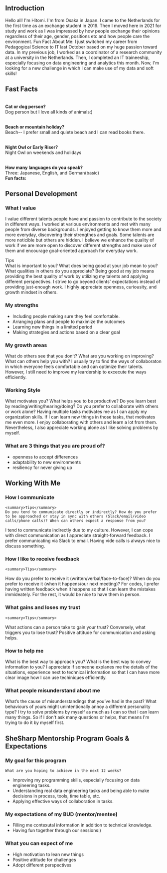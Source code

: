 ## Introduction
Hello all! I'm Hitomi. I'm from Osaka in Japan. I came to the Netherlands for the first time as an exchange student in 2019. Then I moved here in 2021 for study and work as I was impressed by how people exchange their opinions regardless of their age, gender, positions etc and how people care the environment.
Fun Fact About Me: I just switched my career from Pedagogical Science to IT last October based on my huge passion toward data. In my previous job, I worked as a coordinator of a research community at a university in the Netherlands. Then, I completed an IT traineeship, especially focusing on data engineering and analytics this month. Now, I'm looking for a new challenge in which I can make use of my data and soft skills!

## Fast Facts

</br><b>Cat or dog person?</b></br>
Dog person but I love all kinds of animals:)

</br><b>Beach or mountain holiday?</b></br>
Beach-- I prefer small and quiete beach and I can read books there.

</br><b>Night Owl or Early Riser?</b></br>
Night Owl on weekends and holidays

</br><b>How many languages do you speak?</b></br>
Three: Japanese, English, and German(basic)
</br><b>Fun facts:</b>

## Personal Development
### What I value
I value different talents people have and passion to contribute to the society in different ways. I worked at various environments and met with many people from diverse backgrounds. I enjoyed getting to know them more and more everyday, discovering their strengthes and goals. Some talents are more noticible but others are hidden. I believe we enhance the quality of work if we are more open to discover different strengths and make use of them and encourage goal-oriented approach for everyday work.
    <summary>Tips</summary>
What is important to you? What does being good at your job mean to you? What qualities in others do you appreciate?
Being good at my job means providing the best quality of work by utilizing my talents and applying different perspectives. I strive to go beyond clients' expectations instead of providing just-enough work. I highly appreciate openness, curiousity, and growth mindset in others.   

### My strengths
- Including people making sure they feel comfortable.
- Arranging plans and people to maximize the outcomes
- Learning new things in a limited period
- Making strategies and actions based on a clear goal

### My growth areas 

What do others see that you don’t? What are you working on improving? What can others help you with?
I usually try to find the ways of collaboraton in which everyone feels comfortable and can optimize their talents. However, I still need to improve my leardership to excecute the ways efficiently.

### Working Style

What motivates you? What helps you to be productive? Do you learn best by reading/writing/hearing/doing? Do you prefer to collaborate with others or work alone?
Having multiple tasks motivates me as I can apply my organization skills. If I can learn new things in those tasks, that motivates me even more.
I enjoy collaborating with others and learn a lot from them. Nevertheless, I also appreciate working alone as I like solving problems by myself.
    
### What are 3 things that you are proud of?
- openness to accept differences
- adaptability to new environments
- resiliency for never giving up


## Working With Me

### How I communicate
    <summary>Tips</summary>
    Do you tend to communicate directly or indirectly? How do you prefer to be approached or stay in sync with others (Slack/email/video calls/phone calls)? When can others expect a response from you?
I tend to communicate indirectly due to my culture. However, I can cope with direct communication as I appreciate straight-forward feedback.
I prefer communicating via Slack to email. Having vide calls is always nice to discuss something.

### How I like to receive feedback
    <summary>Tips</summary>
How do you prefer to receive it (written/verbal/face-to-face)? When do you prefer to receive it (when it happens/our next meeting)?
For codes, I prefer having written feedback when it happens so that I can learn the mistakes immideately. For the rest, it would be nice to have them in person.

### What gains and loses my trust
    <summary>Tips</summary>
What actions can a person take to gain your trust? Conversely, what triggers you to lose trust?
Positive attitude for communication and asking helps.  

### How to help me

What is the best way to approach you? What is the best way to convey information to you?
I appreciate if someone explanes me the details of the situations, experience next to technical information so that I can have more clear image how I can use techiniques efficiently.

### What people misunderstand about me

What’s the cause of misunderstandings that you’ve had in the past? What behaviours of yours might unintentionally annoy a different personality type?
I try to solve problems by myself as much as I can so that I can learn many things. So if I don't ask many questions or helps, that means I'm trying to do it by myself first. 


## SheSharp Mentorship Program Goals & Expectations
### My goal for this program

    What are you hoping to achieve in the next 12 weeks?
- Improving my programming skills, especially focusing on data engineering tasks.
- Understanding real data engineering tasks and being able to make decisions in process, tools, time table, etc.
- Applying effective ways of collaboration in tasks.


### My expectations of my BUD (mentor/mentee)
- Filling me contexutal information in addition to technical knowledge.
- Having fun together through our sessions:)


### What you can expect of me
- High motivation to lean new things
- Positive attitude for challenges
- Adopt different perspectives



